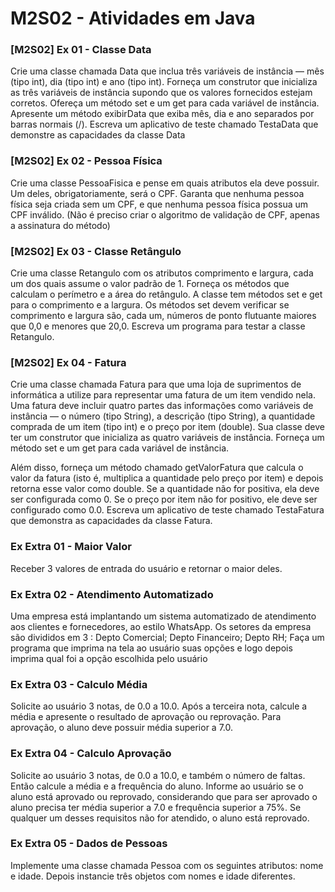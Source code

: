 # M2S02 - Atividades em Java

### [M2S02] Ex 01 - Classe Data

Crie uma classe chamada Data que inclua três variáveis de instância — mês (tipo int), dia (tipo int) e ano (tipo int). Forneça um construtor que inicializa as três variáveis de instância supondo que os valores fornecidos estejam corretos. Ofereça um método set e um get para cada variável de instância. Apresente um método exibirData que exiba mês, dia e ano separados por barras normais (/). Escreva um aplicativo de teste chamado TestaData que demonstre as capacidades da classe Data

### [M2S02] Ex 02 - Pessoa Física

Crie uma classe PessoaFisica e pense em quais atributos ela deve possuir. Um deles, obrigatoriamente, será o CPF. Garanta que nenhuma pessoa física seja criada sem um CPF, e que nenhuma pessoa física possua um CPF inválido. (Não é preciso criar o algoritmo de validação de CPF, apenas a assinatura do método)

### [M2S02] Ex 03 - Classe Retângulo

Crie uma classe Retangulo com os atributos comprimento e largura, cada um dos quais assume o valor padrão de 1. Forneça os métodos que calculam o perímetro e a área do retângulo. A classe tem métodos set e get para o comprimento e a largura. Os métodos set devem verificar se comprimento e largura são, cada um, números de ponto flutuante maiores que 0,0 e menores que 20,0. Escreva um programa para testar a classe Retangulo.

### [M2S02] Ex 04 - Fatura

Crie uma classe chamada Fatura para que uma loja de suprimentos de informática a utilize para representar uma fatura de um item vendido nela. Uma fatura deve incluir quatro partes das informações como variáveis de instância — o número (tipo String), a descrição (tipo String), a quantidade comprada de um item (tipo int) e o preço por item (double). Sua classe deve ter um construtor que inicializa as quatro variáveis de instância. Forneça um método set e um get para cada variável de instância.

Além disso, forneça um método chamado getValorFatura que calcula o valor da fatura (isto é, multiplica a quantidade pelo preço por item) e depois retorna esse valor como double. Se a quantidade não for positiva, ela deve ser configurada como 0. Se o preço por item não for positivo, ele deve ser configurado como 0.0. Escreva um aplicativo de teste chamado TestaFatura que demonstra as capacidades da classe Fatura.

### Ex Extra 01 - Maior Valor

Receber 3 valores de entrada do usuário e retornar o maior deles.

### Ex Extra 02 - Atendimento Automatizado

Uma empresa está implantando um sistema automatizado de atendimento aos clientes e fornecedores, ao estilo WhatsApp. Os setores da empresa são divididos em 3 :
Depto Comercial;
Depto Financeiro;
Depto RH;
Faça um programa que imprima na tela ao usuário suas opções e logo depois imprima qual foi a opção escolhida pelo usuário

### Ex Extra 03 - Calculo Média

Solicite ao usuário 3 notas, de 0.0 a 10.0. Após a terceira nota, calcule a média e apresente o resultado de aprovação ou reprovação. Para aprovação, o aluno deve possuir média superior a 7.0.

### Ex Extra 04 - Calculo Aprovação

Solicite ao usuário 3 notas, de 0.0 a 10.0, e também o número de faltas. Então calcule a média e a frequência do aluno. Informe ao usuário se o aluno está aprovado ou reprovado, considerando que para ser aprovado o aluno precisa ter média superior a 7.0 e frequência superior a 75%. Se qualquer um desses requisitos não for atendido, o aluno está reprovado.

### Ex Extra 05 - Dados de Pessoas

Implemente uma classe chamada Pessoa com os seguintes atributos: nome e idade. Depois instancie três objetos com nomes e idade diferentes.
